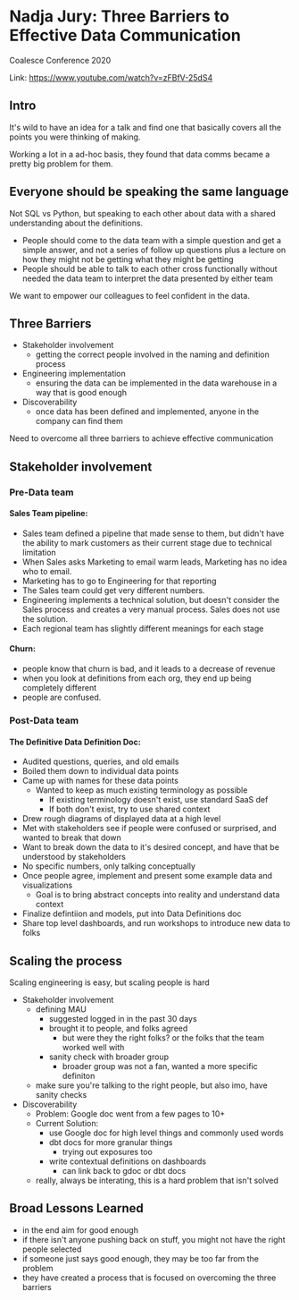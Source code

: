 # Nadja Jury: Three Barriers to Effective Data Communication
Coalesce Conference 2020

Link: https://www.youtube.com/watch?v=zFBfV-25dS4

## Intro
It's wild to have an idea for a talk and find one that basically covers all the points you were thinking of making.

Working a lot in a ad-hoc basis, they found that data comms became a pretty big problem for them.

## Everyone should be speaking the same language
Not SQL vs Python, but speaking to each other about data with a shared understanding about the definitions.
- People should come to the data team with a simple question and get a simple answer, and not a series of follow up questions plus a lecture on how they might not be getting what they might be getting
- People should be able to talk to each other cross functionally without needed the data team to interpret the data presented by either team

We want to empower our colleagues to feel confident in the data.

## Three Barriers
- Stakeholder involvement
    - getting the correct people involved in the naming and definition process
- Engineering implementation
    - ensuring the data can be implemented in the data warehouse in a way that is good enough
- Discoverability
    - once data has been defined and implemented, anyone in the company can find them

Need to overcome all three barriers to achieve effective communication

## Stakeholder involvement
### Pre-Data team

#### Sales Team pipeline:
- Sales team defined a pipeline that made sense to them, but didn't have the ability to mark customers as their current stage due to technical limitation
- When Sales asks Marketing to email warm leads, Marketing has no idea who to email.
- Marketing has to go to Engineering for that reporting
- The Sales team could get very different numbers.
- Engineering implements a technical solution, but doesn't consider the Sales process and creates a very manual process. Sales does not use the solution.
- Each regional team has slightly different meanings for each stage

#### Churn:
- people know that churn is bad, and it leads to a decrease of revenue
- when you look at definitions from each org, they end up being completely different
- people are confused.

### Post-Data team

#### The Definitive Data Definition Doc:
- Audited questions, queries, and old emails
- Boiled them down to individual data points
- Came up with names for these data points
    - Wanted to keep as much existing terminology as possible
        - If existing terminology doesn't exist, use standard SaaS def
        - If both don't exist, try to use shared context
- Drew rough diagrams of displayed data at a high level
- Met with stakeholders see if people were confused or surprised, and wanted to break that down
- Want to break down the data to it's desired concept, and have that be understood by stakeholders
- No specific numbers, only talking conceptually
- Once people agree, implement and present some example data and visualizations
    - Goal is to bring abstract concepts into reality and understand data context
- Finalize defintiion and models, put into Data Definitions doc
- Share top level dashboards, and run workshops to introduce new data to folks

## Scaling the process
Scaling engineering is easy, but scaling people is hard
- Stakeholder involvement
    - defining MAU
        - suggested logged in in the past 30 days
        - brought it to people, and folks agreed
            - but were they the right folks? or the folks that the team worked well with
        - sanity check with broader group
            - broader group was not a fan, wanted a more specific definiton
    - make sure you're talking to the right people, but also imo, have sanity checks
- Discoverability
    - Problem: Google doc went from a few pages to 10+
    - Current Solution: 
        - use Google doc for high level things and commonly used words
        - dbt docs for more granular things
            - trying out exposures too
        - write contextual definitions on dashboards 
            - can link back to gdoc or dbt docs
    - really, always be interating, this is a hard problem that isn't solved

## Broad Lessons Learned
- in the end aim for good enough
- if there isn't anyone pushing back on stuff, you might not have the right people selected
- if someone just says good enough, they may be too far from the problem
- they have created a process that is focused on overcoming the three barriers